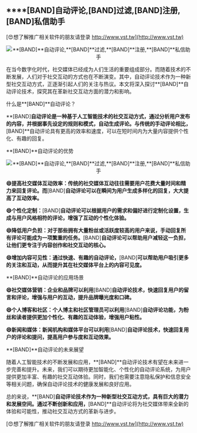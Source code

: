 ## ****[BAND]**自动评论,**[BAND]**过滤,**[BAND]**注册,**[BAND]**私信助手**

[😍想了解推广相关软件的朋友请登录 http://www.vst.tw](http://www.vst.tw)

 <center><img src="https://vst.tw/MP4/tuiguang/png/6.png" alt="**[BAND]**自动评论,**[BAND]**过滤,**[BAND]**注册,**[BAND]**私信助手"></center>

在当今数字化时代，社交媒体已经成为人们生活的重要组成部分。而随着技术的不断发展，人们对于社交互动的方式也在不断演变。其中，自动评论技术作为一种新型社交互动方式，正逐渐引起人们的关注与热议。本文将深入探讨**[BAND]**自动评论技术，探究其在革新社交互动方面的潜力和影响。

什么是**[BAND]**自动评论？

**[BAND]**自动评论是一种基于人工智能技术的社交互动方式，通过分析用户发布的内容，并根据事先设定的规则和模式，自动生成评论。与传统的手动评论相比，**[BAND]**自动评论具有更高的效率和速度，可以在短时间内为大量内容提供个性化、有趣的回复。

**[BAND]**自动评论的优势

 <center><img src="https://vst.tw/MP4/tuiguang/png/4.png" alt="**[BAND]**自动评论,**[BAND]**过滤,**[BAND]**注册,**[BAND]**私信助手"></center>

**😄提高社交媒体互动效率：传统的社交媒体互动往往需要用户花费大量时间和精力来回复评论。而**[BAND]**自动评论可以在瞬间为用户生成多样化的回复，大大提高了互动效率。**

**😄个性化定制：**[BAND]**自动评论可以根据用户的需求和偏好进行定制化设置，生成与用户风格相符的评论，增强了互动的个性化体验。**

**😄降低用户负担：对于那些拥有大量粉丝或活跃度较高的用户来说，手动回复所有评论可能成为一项繁重的任务。**[BAND]**自动评论可以帮助用户减轻这一负担，让他们更专注于内容创作和社交互动的核心。**

**😄增加内容可见性：通过快速、有趣的自动评论，**[BAND]**可以帮助用户吸引更多的关注和互动，从而提升其在社交媒体平台上的内容可见度。**

**[BAND]**自动评论的应用场景

**😄社交媒体营销：企业和品牌可以利用**[BAND]**自动评论技术，快速回复用户的留言和评论，增强与用户的互动，提升品牌曝光度和口碑。**

**😄个人博客和社区：个人博主和社区管理员可以利用**[BAND]**自动评论功能，为粉丝和读者提供更加个性化、有趣的互动体验，增强用户粘性。**

**😄新闻和媒体：新闻机构和媒体平台可以利用**[BAND]**自动评论技术，快速回复用户的评论和提问，提高用户参与度和互动效果。**

**[BAND]**自动评论的未来展望

随着人工智能技术的不断发展和应用，**[BAND]**自动评论技术有望在未来进一步完善和提升。未来，我们可以期待更加智能化、个性化的自动评论系统，为用户提供更加丰富、有趣的社交互动体验。同时，我们也需要注意隐私保护和信息安全等相关问题，确保自动评论技术的健康发展和良好应用。

总的来说，**[BAND]**自动评论技术作为一种新型社交互动方式，具有巨大的潜力和发展空间。通过不断创新和应用，**[BAND]**自动评论将为社交媒体带来全新的体验和可能性，推动社交互动方式的革新与进步。

[😍想了解推广相关软件的朋友请登录 http://www.vst.tw](http://www.vst.tw)




